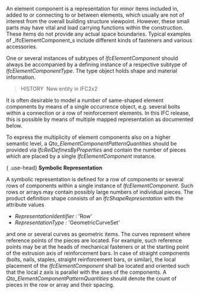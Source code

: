 ﻿An element component is a representation for minor items included in, added to or connecting to or between elements, which usually are not of interest from the overall building structure viewpoint. However, these small parts may have vital and load carrying functions within the construction. These items do not provide any actual space boundaries. Typical examples of _IfcElementComponent_s include different kinds of fasteners and various accessories.

One or several instances of subtypes of _IfcElementComponent_ should always be accompanied by a defining instance of a respective subtype of _IfcElementComponentType_. The type object holds shape and material information.

> HISTORY&nbsp; New entity in IFC2x2

It is often desirable to model a number of same-shaped element components by means of a single occurrence object, e.g. several bolts within a connection or a row of reinforcement elements. In this IFC release, this is possible by means of multiple mapped representation as documented below.

To express the multiplicity of element components also on a higher semantic level, a _Qto_ElementComponentPatternQuantities_ should be provided via _IfcRelDefinesByProperties_ and contain the number of pieces which are placed by a single _IfcElementComponent_ instance.

{ .use-head}
**Symbolic Representation**

A symbolic representation is defined for a row of components or several rows of components within a single instance of _IfcElementComponent_. Such rows or arrays may contain possibly large numbers of individual pieces. The product definition shape consists of an _IfcShapeRepresentation_ with the attribute values

* _RepresentationIdentifier_ : 'Row'
* _RepresentationType_ : 'GeometricCurveSet'

and one or several curves as geometric items. The curves represent where reference points of the pieces are located. For example, such reference points may be at the heads of mechanical fasteners or at the starting point of the extrusion axis of reinforcement bars. In case of straight components (bolts, nails, staples, straight reinforcement bars, or similar), the local placement of the _IfcElementComponent_ shall be located and oriented such that the local z axis is parallel with the axes of the components. A _Qto_ElementComponentPatternQuantities_ should denote the count of pieces in the row or array and their spacing.
